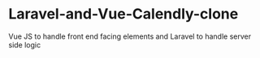# Laravel-and-Vue-Calendly-clone

Vue JS to handle front end facing elements and
Laravel to handle server side logic
